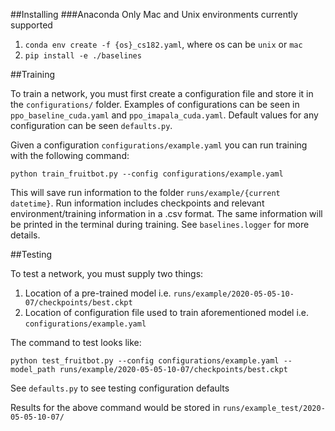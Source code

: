 ##Installing
###Anaconda
Only Mac and Unix environments currently supported

1. ```conda env create -f {os}_cs182.yaml```, where os can be ``unix`` or ``mac``
2. ```pip install -e ./baselines```

##Training

To train a network, you must first create a configuration file and store it in the ``configurations/``
folder. Examples of configurations can be seen in ``ppo_baseline_cuda.yaml`` and ``ppo_imapala_cuda.yaml``.
Default values for any configuration can be seen ``defaults.py``.

Given a configuration ``configurations/example.yaml`` you can run training with the following command:

``python train_fruitbot.py --config configurations/example.yaml``

This will save run information to the folder ``runs/example/{current datetime}``. Run information includes
checkpoints and relevant environment/training information in a .csv format. The same information will be printed
in the terminal during training. See ``baselines.logger`` for more details.

##Testing

To test a network, you must supply two things:
1. Location of a pre-trained model i.e. ``runs/example/2020-05-05-10-07/checkpoints/best.ckpt``
2. Location of configuration file used to train aforementioned model i.e. ``configurations/example.yaml``

The command to test looks like:

``python test_fruitbot.py --config configurations/example.yaml --model_path runs/example/2020-05-05-10-07/checkpoints/best.ckpt``

See ``defaults.py`` to see testing configuration defaults

Results for the above command would be stored in ``runs/example_test/2020-05-05-10-07/``
